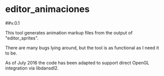 # editor_animaciones
##v.0.1

This tool generates animation markup files from the output of "editor_sprites".

There are many bugs lying around, but the tool is as functional as I need it to be.

As of July 2016 the code has been adapted to support direct OpenGL integration via libdansdl2.
